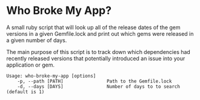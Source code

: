 # Who Broke My App?

A small ruby script that will look up all of the release dates of the gem versions in a given Gemfile.lock and print out which gems were released in a given number of days.

The main purpose of this script is to track down which dependencies had recently released versions that potentially introduced an issue into your application or gem.

    Usage: who-broke-my-app [options]
        -p, --path [PATH]                Path to the Gemfile.lock
        -d, --days [DAYS]                Number of days to to search (default is 1)

